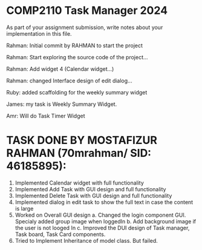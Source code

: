 # COMP2110 Task Manager 2024

As part of your assignment submission, write notes about your implementation
in this file.


Rahman: Initial commit by RAHMAN to start the project

Rahman: Start exploring the source code of the project...

Rahman: Add widget 4 (Calendar widget...)

Rahman: changed Interface design of edit dialog...

Ruby: added scaffolding for the weekly summary widget

James: my task is Weekly Summary Widget.

Amr: Will do Task Timer Widget

TASK DONE BY MOSTAFIZUR RAHMAN (70mrahman/ SID: 46185895):
==========================================================
1. Implemented Calendar widget with full functionality
2. Implemented Add Task with GUI design and full functionality
3. Implemented Delete Task with GUI design and full functionality
4. Implemented dialog in edit task to show the full text in case the content is large
5. Worked on Overall GUI design
        a. Changed the login component GUI. Specialy added group image when loggedIn
        b. Add background image if the user is not looged In
        c. Improved the DUI design of Task manager, Task board, Task Card components.
6. Tried to Implement Inheritance of model class. But failed.



